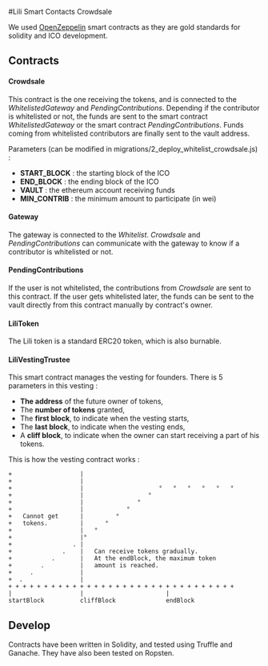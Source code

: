 #Lili Smart Contacts Crowdsale

We used [OpenZeppelin](https://github.com/OpenZeppelin/zeppelin-solidity/) smart contracts as they are gold standards for solidity and ICO development.

## Contracts

#### Crowdsale

This contract is the one receiving the tokens, and is connected to the *WhitelistedGateway* and *PendingContributions*. Depending if the contributor is whitelisted or not, the funds are sent to the smart contract *WhitelistedGateway* or the smart contract *PendingContributions*. Funds coming from whitelisted contributors are finally sent to the vault address.

Parameters (can be modified in migrations/2_deploy_whitelist_crowdsale.js) : 
- **START_BLOCK** : the starting block of the ICO
- **END_BLOCK** : the ending block of the ICO
- **VAULT** : the ethereum account receiving funds
- **MIN_CONTRIB** : the minimum amount to participate (in wei)

#### Gateway

The gateway is connected to the *Whitelist*. *Crowdsale* and *PendingContributions* can communicate with the gateway to know if a contributor is whitelisted or not.

#### PendingContributions

If the user is not whitelisted, the contributions from *Crowdsale* are sent to this contract. If the user gets whitelisted later, the funds can be sent to the vault directly from this contract manually by contract's owner.

#### LiliToken

The Lili token is a standard ERC20 token, which is also burnable.

#### LiliVestingTrustee

This smart contract manages the vesting for founders. There is 5 parameters in this vesting :
- **The address** of the future owner of tokens,
- The **number of tokens** granted,
- The **first block**, to indicate when the vesting starts,
- The **last block**, to indicate when the vesting ends,
- A **cliff block**, to indicate when the owner can start receiving a part of his tokens.


This is how the vesting contract works :
```
+					|
+					|
+					|                     °   °   °   °   °   ° 
+                   |                  °
+                   |               °
+                   |            °
+   Cannot get      |         °
+   tokens.         |      °
+                   |   °
+                   |°
+                 . |
+              .    |	Can receive tokens gradually.
+           .       |	At the endBlock, the maximum token
+        .          |	amount is reached.
+     .             |
+  .                |
+ + + + + + + + + + + + + + + + + + + + + + + + + + + + + + + +
|                   |                       |
startBlock          cliffBlock              endBlock   
```      

## Develop

Contracts have been written in Solidity, and tested using Truffle and Ganache. 
They have also been tested on Ropsten.